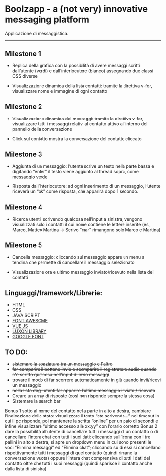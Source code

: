 
# Boolzapp - a (not very) innovative messaging platform

Applicazione di messaggistica.

------------------------------------------------------------

## Milestone 1

- Replica della grafica con la possibilità di avere messaggi scritti dall’utente (verdi) e dall’interlocutore (bianco) assegnando due classi CSS diverse

- Visualizzazione dinamica della lista contatti: tramite la direttiva v-for, visualizzare nome e immagine di ogni contatto

## Milestone 2

- Visualizzazione dinamica dei messaggi: tramite la direttiva v-for, visualizzare tutti i messaggi relativi al contatto attivo all’interno del pannello della conversazione

- Click sul contatto mostra la conversazione del contatto cliccato


## Milestone 3

- Aggiunta di un messaggio: l’utente scrive un testo nella parte bassa e digitando “enter” il testo viene aggiunto al thread sopra, come messaggio verde

- Risposta dall’interlocutore: ad ogni inserimento di un messaggio, l’utente riceverà un “ok” come risposta, che apparirà dopo 1 secondo.

## Milestone 4

- Ricerca utenti: scrivendo qualcosa nell’input a sinistra, vengono visualizzati solo i contatti il cui nome contiene le lettere inserite (es, Marco, Matteo Martina -> Scrivo “mar” rimangono solo Marco e Martina)


## Milestone 5

- Cancella messaggio: cliccando sul messaggio appare un menu a tendina che permette di cancellare il messaggio selezionato

- Visualizzazione ora e ultimo messaggio inviato/ricevuto nella lista dei contatti 


## Linguaggi/framework/Librerie:

 - HTML
 - CSS
 - JAVA SCRIPT
 - [FONT AWESOME](https://fontawesome.com/)
 - [VUE JS](https://vuejs.org/)
 - [LUXON LIBRARY](https://moment.github.io/luxon/#/?id=luxon)
 - [GOOGLE FONT](https://fonts.google.com/knowledge)


## TO DO:
- ~~sistemare la spaziatura tra un messaggio e l'altro~~
- ~~far comparire il bottone invio e scomparire il registratore audio quando c'è scritto qualcosa nell'input di invio messaggi~~
- trovare il modo di far scorrere automaticamente in giù quando invii/ricevi un messaggio
- ~~nella lista degli utenti far apparire l'ultimo messaggio inviato / ricevuto~~
- Creare un array di risposte (così non risponde sempre la stessa cosa)
- Sistemare la search bar



Bonus 1
sotto al nome del contatto nella parte in alto a destra, cambiare l’indicazione dello stato: visualizzare il testo “sta scrivendo...” nel timeout in cui il pc risponde, poi mantenere la scritta “online” per un paio di secondi e infine visualizzare “ultimo accesso alle xx:yy” con l’orario corretto
Bonus 2
dare la possibilità all’utente di cancellare tutti i messaggi di un contatto o di cancellare l’intera chat con tutti i suoi dati: cliccando sull’icona con i tre pallini in alto a destra, si apre un dropdown menu in cui sono presenti le voci “Elimina messaggi” ed “Elimina chat”; cliccando su di essi si cancellano rispettivamente tutti i messaggi di quel contatto (quindi rimane la conversazione vuota) oppure l’intera chat comprensiva di tutti i dati del contatto oltre che tutti i suoi messaggi (quindi sparisce il contatto anche dalla lista di sinistra)